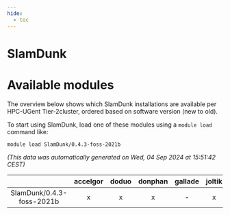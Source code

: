 ```yaml
---
hide:
  - toc
---
```


SlamDunk
========

# Available modules


The overview below shows which SlamDunk installations are available per HPC-UGent Tier-2cluster, ordered based on software version (new to old).

To start using SlamDunk, load one of these modules using a `module load` command like:

```shell
module load SlamDunk/0.4.3-foss-2021b
```

*(This data was automatically generated on Wed, 04 Sep 2024 at 15:51:42 CEST)*  

| |accelgor|doduo|donphan|gallade|joltik|shinx|skitty|
| :---: | :---: | :---: | :---: | :---: | :---: | :---: | :---: |
|SlamDunk/0.4.3-foss-2021b|x|x|x|-|x|-|x|
